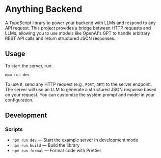 # Anything Backend

A TypeScript library to power your backend with LLMs and respond to any API request. This project provides a bridge
between HTTP requests and LLMs, allowing you to use models like OpenAI's GPT to handle arbitrary REST API calls and
return structured JSON responses.

## Usage

To start the server, run:

```sh
npm run dev
```

To use it, send any HTTP request (e.g., `POST`, `GET`) to the server endpoint. The server will use an LLM to generate a
structured JSON response based on your request. You can customize the system prompt and model in your configuration.

## Development

### Scripts

- `npm run dev` — Start the example server in development mode
- `npm run build` — Build the library
- `npm run format` — Format code with Prettier
